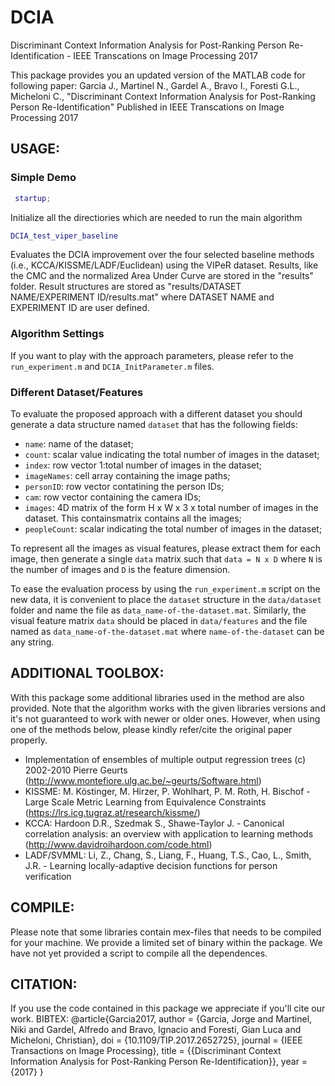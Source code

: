 # DCIA
Discriminant Context Information Analysis for Post-Ranking Person Re-Identification - IEEE Transcations on Image Processing 2017

This package provides you an updated version of the MATLAB code for following paper: 
Garcia J., Martinel N., Gardel A., Bravo I., Foresti G.L., Micheloni C., "Discriminant Context Information Analysis for Post-Ranking Person Re-Identification"
Published in IEEE Transcations on Image Processing 2017

## USAGE:

### Simple Demo
```MATLAB
 startup;
```
Initialize all the directiories which are needed to run the main algorithm

```MATLAB
DCIA_test_viper_baseline
```
Evaluates the DCIA improvement over the four selected baseline methods (i.e., KCCA/KISSME/LADF/Euclidean) using the VIPeR dataset. Results, like the CMC and the normalized Area Under Curve are stored in the "results" folder.
Result structures are stored as "results/DATASET NAME/EXPERIMENT ID/results.mat" where DATASET NAME and EXPERIMENT ID are user defined.

### Algorithm Settings
If you want to play with the approach parameters, please refer to the ``run_experiment.m`` and ``DCIA_InitParameter.m`` files.

### Different Dataset/Features
To evaluate the proposed approach with a different dataset you should generate a data structure named ``dataset`` that has the following fields:
+ ``name``: name of the dataset;
+ ``count``: scalar value indicating the total number of images in the dataset;
+ ``index``: row vector 1:total number of images in the dataset;
+ ``imageNames``: cell array containing the image paths;
+ ``personID``: row vector contatining the person IDs;
+ ``cam``: row vector containing the camera IDs;
+ ``images``: 4D matrix of the form H x W x 3 x total number of images in the dataset. This containsmatrix contains all the images;
+ ``peopleCount``: scalar indicating the total number of images in the dataset;

To represent all the images as visual features, please extract them for each image, then generate a single ``data`` matrix such that ``data = N x D`` where ``N`` is the number of images and ``D`` is the feature dimension.

To ease the evaluation process by using the ``run_experiment.m`` script on the new data, it is convenient to place the ``dataset`` structure in the ``data/dataset`` folder and name the file as ``data_name-of-the-dataset.mat``.
Similarly, the visual feature matrix ``data`` should be placed in ``data/features`` and the file named as ``data_name-of-the-dataset.mat`` where ``name-of-the-dataset`` can be any string.

## ADDITIONAL TOOLBOX:
With this package some additional libraries used in the method are also provided. Note that the algorithm works with the given libraries versions and it's not guaranteed to work with newer or older ones.
However, when using one of the methods below, please kindly refer/cite the original paper properly.

+ Implementation of ensembles of multiple output regression trees (c) 2002-2010 Pierre Geurts (http://www.montefiore.ulg.ac.be/~geurts/Software.html)
+ KISSME: M. Köstinger, M. Hirzer, P. Wohlhart, P. M. Roth, H. Bischof - Large Scale Metric Learning from Equivalence Constraints (https://lrs.icg.tugraz.at/research/kissme/)
+ KCCA: Hardoon D.R., Szedmak S., Shawe-Taylor J. -  Canonical correlation analysis: an overview with application to learning methods (http://www.davidroihardoon.com/code.html)
+ LADF/SVMML:  Li, Z., Chang, S., Liang, F., Huang, T.S., Cao, L., Smith, J.R. - Learning locally-adaptive decision functions for person verification

## COMPILE:
Please note that some libraries contain mex-files that needs to be compiled for your machine. We provide a limited set of binary within the package. We have not yet provided a script to compile all the dependences.

## CITATION:
If you use the code contained in this package we appreciate if you'll cite our work. 
BIBTEX:
@article{Garcia2017,
author = {Garcia, Jorge and Martinel, Niki and Gardel, Alfredo and Bravo, Ignacio and Foresti, Gian Luca and Micheloni, Christian},
doi = {10.1109/TIP.2017.2652725},
journal = {IEEE Transactions on Image Processing},
title = {{Discriminant Context Information Analysis for Post-Ranking Person Re-Identification}},
year = {2017}
}



